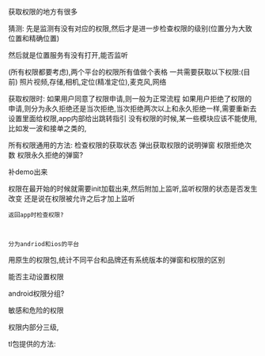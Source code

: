 获取权限的地方有很多

猜测:
先是监测有没有对应的权限,然后才是进一步检查权限的级别(位置分为大致位置和精确位置)

然后就是位置服务有没有打开,能否监听


(所有权限都要考虑),两个平台的权限所有值做个表格
一共需要获取以下权限:(目前)
照片视频,存储,相机,定位(精准定位),麦克风,网络


获取权限时:
如果用户同意了权限申请,则一般为正常流程
如果用户拒绝了权限的申请,则分为永久拒绝还是当次拒绝,当次拒绝两次以上和永久拒绝一样,需要重新去设置里面给权限,app内部给出跳转指引
没有权限的时候,某一些模块应该不能使用,比如发一波和接单之类的,



所有权限通用的方法:
检查权限的获取状态
弹出获取权限的说明弹窗
权限拒绝次数
权限永久拒绝的弹窗?

补demo出来


权限在最开始的时候就需要init加载出来,然后附加上监听,监听权限的状态是否发生改变
    还是说在权限被允许之后才加上监听
    
    返回app时检查权限?



    分为andriod和ios的平台



用原生的权限包,统计不同平台和品牌还有系统版本的弹窗和权限的区别

能否主动设置权限

android权限分组?

敏感和危险的权限

权限内部分三级,



tl包提供的方法:
